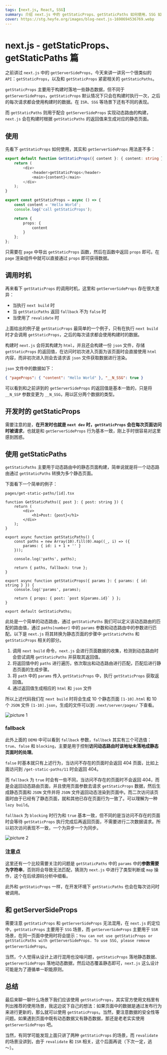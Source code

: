 ```yaml
---
tags: [next.js, React, SSG]
summary: 介绍 next.js 中的 getStaticProps、getStaticPaths 如何使用，SSG 如何实现等。
cover: https://stg.heyfe.org/images/blog-next.js-1690694536769.webp
---
```


# next.js - getStaticProps、getStaticPaths 篇

之前讲过 `next.js` 中的 `getServerSideProps`，今天来讲一讲另一个很类似的 `API`：`getStaticProps`，以及和 `getStaticProps` 紧密相关的 `getStaticPaths`。

`getStaticProps` 主要用于构建时落地一些静态数据，但不同于 `getServerSideProps`，`getStaticProps` 默认情况下只会在构建时执行一次，之后的每次请求都会使用构建时的数据。在 `ISR`、`SSG` 等场景下还有不同的表现。

而 `getStaticPaths` 则用于配合 `getServerSideProps` 实现动态路由的构建，`next.js` 会在构建时根据 `getStaticPaths` 的返回值来生成对应的静态页面。

## 使用

先看下 `getStaticProps` 如何使用，其实和 `getServerSideProps` 用法差不多：

```ts
export default function GetStaticProps({ content }: { content: string }) {
    return (
        <div>
            <header>getStaticProps</header>
            <main>{content}</main>
        </div>
    );
}

export const getStaticProps = async () => {
    const content = 'Hello World';
    console.log('call getStaticProps');

    return {
        props: {
            content
        }
    };
};
```

只需要在 `page` 中导出 `getStaticProps` 函数，然后在函数中返回 `props` 即可。在 `page` 渲染组件中就可以直接通过 `props` 即可获得数据。

## 调用时机

再来看下 `getStaticProps` 的调用时机，这里和 `getServerSideProps` 存在很大差异：

-   当执行 `next build` 时
-   当 `getStaticPaths` 返回 `fallback` 不为 `false` 时
-   当使用了 `revalidate` 时

上面给出的例子是 `getStaticProps` 最简单的一个例子，只有在执行 `next build` 时才会调用 `getStaticProps`，之后的每次请求都会使用构建时的数据。

构建时 `next.js` 会将其构建为 `html`，并且还会构建一份 `json` 文件，存储 `getStaticProps` 的返回值，在访问时初次进入页面为该页面时会直接使用 `html` 内容，而非初次进入则会去请求该 `json` 文件获取数据进行渲染。

`json` 文件中的数据如下：

```json
{ "pageProps": { "content": "Hello World" }, "__N_SSG": true }
```

可以看到和之前讲到的 `getServerSideProps` 的返回值是基本一致的，只是将 `__N_SSP` 参数变更为 `__N_SSG`，用以区分两个数据的类型。

## 开发时的 getStaticProps

需要注意的是，**在开发时也就是 `next dev` 时，`getStaticProps` 会在每次页面访问时被请求**，也就是和 `getServerSideProps` 行为基本一致，刚上手时很容易对这里感到困惑。

## 使用 getStaticPaths

`getStaticPaths` 主要用于动态路由中的静态页面构建，简单说就是将一个动态路由通过 `getStaticPaths` 转换为多个静态页面。

下面看下一个简单的例子：

`pages/get-static-paths/[id].tsx`

```tsx
function GetStaticPaths({ post }: { post: string }) {
    return (
        <div>
            <h1>Post: {post}</h1>
        </div>
    );
}

export async function getStaticPaths() {
    const paths = new Array(10).fill(0).map((_, i) => ({
        params: { id: i + 1 + '' }
    }));

    console.log('paths', paths);

    return { paths, fallback: true };
}

export async function getStaticProps({ params }: { params: { id: string } }) {
    console.log('params', params);

    return { props: { post: `post ${params.id}` } };
}

export default GetStaticPaths;
```

此处是一个简单的动态路由，通过 `getStaticPaths` 我们可以定义该动态路由的匹配的路由值，通过 `paths[number]` 中的 `params` 参数和动态路由中的参数进行匹配。以下是 `next.js` 将其转换为静态页面的步骤中 `getStaticPaths` 和 `getStaticProps` 相关的部分。

1. 调用 `next build` 命令，`next.js` 会进行页面数据的收集，检测到动态路由时会尝试调用 `getStaticPaths` 并获取其返回值。
2. 将返回值中的 `paths` 进行遍历，依次取出和动态路由进行匹配，匹配后进行静态页面的生成步骤。
3. 将 `path` 中的 `params` 传入 `getStaticProps` 中，执行 `getStaticProps` 获取返回值。
4. 通过返回值生成相应的 `html` 和 `json` 文件

所以上述代码我们在 `next build` 时将会生成 10 个静态页面 `[1-10].html` 和 10 个 `JSON` 文件 `[1-10].json`，生成的文件可以到 `.next/server/pages/` 下查看。

![picture 1](https://stg.heyfe.org/images/blog-next-js-getStaticProps-1.png)

### fallback

此外上面的 `DEMO` 中可以看到 `fallback` 参数，`fallback` 其实有三个可选值：`true`、`false` 和 `blocking`，主要是用于控制**访问动态路由时该地址未落地成静态页面时的处理**。

`false` 时基本就只有上述行为，当访问不存在的页面时会返回 404 页面，比如上面访问到 `/get-static-paths/11` 时会返回 404。

而 `fallback` 为 `true` 时会有一些不同，当访问不存在的页面时不会返回 404，而是会返回动态路由页面，并且使用页面参数去请求 `getStaticProps` 数据，然后生成静态页面和 `JSON` 文件并将 `JSON` 文件返回动态渲染到页面中。而二次访问该页面时由于已经有了静态页面，就和其他已存在页面行为一致了。可以理解为一种 `lazy build`。

`fallback` 为 `blocking` 时行为和 `true` 基本一致，但不同的是当访问不存在的页面时会等待 `getStaticProps` 执行完成后再返回页面，不需要进行二次数据请求。所以初次访问表现不一致，一个为异步一个为同步。

![picture 2](https://stg.heyfe.org/images/blog-next-js-getStaticProps-2.png)

### 注意点

这里还有一个比较需要关注的问题是 `getStaticPaths` 中的 `params` 中的**参数需要为字符串**，否则将会导致无法匹配，猜测为 `next.js` 中进行了类型判断或 `map` 操作，这个在后续源码分析中细看。

此外和 `getStaticProps` 一样，在开发环境下 `getStaticPaths` 也会在每次访问时被调用。

## 和 getServerSideProps

需要注意 `getStaticProps` 和 `getServerSideProps` 无法混用，在 `next.js` 的定位中，`getStaticProps` 主要用于 `SSG` 场景，而 `getServerSideProps` 主要用于 `SSR` 场景，在同一页面中使用时将会提示：`You can not use getStaticProps or getStaticPaths with getServerSideProps. To use SSG, please remove getServerSideProps`。

当然，个人觉得从设计上进行混用也没啥问题，`getStaticProps` 落地静态数据、`getServerSideProps` 落地动态数据，然后动态覆盖静态即可，`next.js` 这么设计可能是为了遵循单一职能原则。

## 总结

最后来聊一聊什么场景下我们应该使用 `getStaticProps`，其实官方使用文档里有列出推荐的使用场景，我这边说下自己的想法：如果页面中的数据是通过发布行为来进行更新的，那么就可以使用 `getStaticProps`。当然，要注意数据的安全性等问题。如果遇到页面中既有动态数据又有静态数据，那还是老老实实使用 `getServerSideProps` 吧。

当然，有同学可能发现上面只讲了两种 `getStaticProps` 的场景，而 `revalidate` 的场景没讲到，由于 `revalidate` 和 `ISR` 相关，这个后面再说（下次一定，逃～）。
